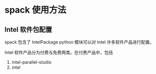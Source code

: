 # spack 使用方法

## Intel 软件包配置

spack 包含了 IntelPackage python 模块可以对 Intel 许多软件产品进行配置。

Intel 软件产品分为付费与免费两类。在付费产品中，包括

1. intel-parallel-studio
2. intel